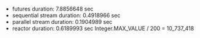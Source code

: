 - futures duration: 7.8856648 sec
- sequential stream duration: 0.4918966 sec
- parallel stream duration: 0.1904989 sec
- reactor duration: 0.6189993 sec
 Integer.MAX_VALUE / 200 = 10_737_418
